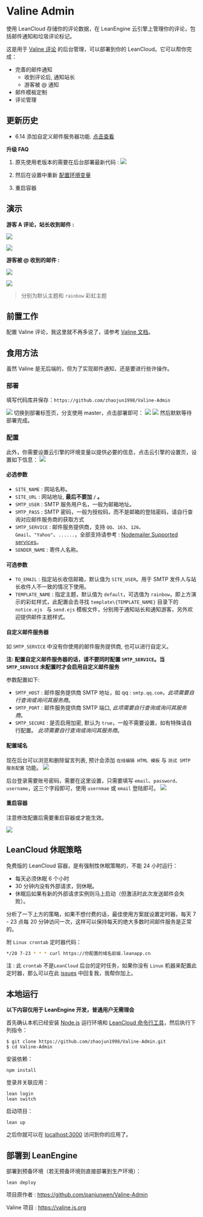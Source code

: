 # Valine Admin


使用 LeanCloud 存储你的评论数据，在 LeanEngine 云引擎上管理你的评论，包括邮件通知和垃圾评论标记。

这是用于 [Valine 评论](https://valine.js.org/) 的后台管理，可以部署到你的 LeanCloud。它可以帮你完成：

- 完善的邮件通知
  - 收到评论后, 通知站长
  - 游客被 @ 通知
- 邮件模板定制
- 评论管理

## 更新历史
* 6.14 添加自定义邮件服务器功能. [点击查看](https://github.com/zhaojun1998/Valine-Admin#自定义邮件服务器)

**升级 FAQ**
1. 原先使用老版本的需要在后台部署最新代码 : 
![](https://cdn.jun6.net/201806070911_388.png)

2. 然后在设置中重新 [配置环境变量](https://github.com/zhaojun1998/Valine-Admin#部署)

3. 重启容器


## 演示

**游客 A 评论，站长收到邮件 :** 


![](https://cdn.jun6.net/201806062247_695.png)

![](https://cdn.jun6.net/201806062252_327.png)

**游客被 @ 收到的邮件 :**

![](https://cdn.jun6.net/201806062250_552.png)

![](https://cdn.jun6.net/201806062255_490.png)


> 分别为默认主题和 `rainbow` 彩虹主题

## 前置工作

配置 Valine 评论，我这里就不再多说了，请参考 [Valine 文档](https://valine.js.org/quickstart/)。


## 食用方法
虽然 Valine 是无后端的，但为了实现邮件通知，还是要进行些许操作。

### 部署

填写代码库并保存：`https://github.com/zhaojun1998/Valine-Admin`  

![](https://cdn.jun6.net/201804211508_545.png)
切换到部署标签页，分支使用 master，点击部署即可：
![](https://cdn.jun6.net/201801112055_212.png)
![](https://cdn.jun6.net/201804211336_271.png)
然后默默等待部署完成。

### 配置

此外，你需要设置云引擎的环境变量以提供必要的信息，点击云引擎的设置页，设置如下信息：
![](https://cdn.jun6.net/201806062257_798.png)

#### 必选参数 

* `SITE_NAME` : 网站名称。
* `SITE_URL` : 网站地址, **最后不要加 `/` 。**
* `SMTP_USER` : SMTP 服务用户名，一般为邮箱地址。
* `SMTP_PASS` : SMTP 密码，一般为授权码，而不是邮箱的登陆密码，请自行查询对应邮件服务商的获取方式
* `SMTP_SERVICE` : 邮件服务提供商，支持 `QQ`、`163`、`126`、`Gmail`、`"Yahoo"`、`......`，全部支持请参考 : [Nodemailer Supported services](https://nodemailer.com/smtp/well-known/#supported-services)。
* `SENDER_NAME` : 寄件人名称。

#### 可选参数

* `TO_EMAIL` : 指定站长收信邮箱，默认值为 `SITE_USER`。用于 SMTP 发件人与站长收件人不一致的情况下使用。
* `TEMPLATE_NAME` : 指定主题，默认值为 `default`，可选值为 `rainbow`，即上方演示的彩虹样式，此配置会去寻找 `template\{TEMPLATE_NAME}` 目录下的 `notice.ejs ` 与 `send.ejs` 模板文件，分别用于通知站长和通知游客，另外欢迎提供邮件主题样式。


#### 自定义邮件服务器
如 `SMTP_SERVICE` 中没有你使用的邮件服务提供商, 也可以进行自定义。

**注: 配置自定义邮件服务器的话，请不要同时配置 `SMTP_SERVICE`。当 `SMTP_SERVICE` 未配置时才会启用自定义邮件服务**

参数配置如下:

* `SMTP_HOST` : 邮件服务提供商 SMTP 地址，如 qq : `smtp.qq.com`，*此项需要自行查询或询问其服务商*。
* `SMTP_PORT` : 邮件服务提供商 SMTP 端口, *此项需要自行查询或询问其服务商*。
* `SMTP_SECURE` : 是否启用加密, 默认为 `true`，一般不需要设置，如有特殊请自行配置。 *此项需要自行查询或询问其服务商*。

    

#### 配置域名

现在后台可以浏览和删除留言列表, 预计会添加 `在线编辑 HTML 模板` 与 `测试 SMTP 服务配置` 功能。
![](https://cdn.jun6.net/201801112118_120.png)

后台登录需要账号密码，需要在这里设置，只需要填写 `email`、`password`、`username`，这三个字段即可，使用 `usernmae` 或 `email` 登陆即可。
![](https://cdn.jun6.net/201801112133_467.png)

#### 重启容器

注意修改配置后需要重启容器或才能生效。

![](https://cdn.jun6.net/201801112133_955.png)


## LeanCloud 休眠策略

免费版的 LeanCloud 容器，是有强制性休眠策略的，不能 24 小时运行：

* 每天必须休眠 6 个小时
* 30 分钟内没有外部请求，则休眠。
* 休眠后如果有新的外部请求实例则马上启动（但激活时此次发送邮件会失败）。

分析了一下上方的策略，如果不想付费的话，最佳使用方案就设置定时器，每天 7 - 23 点每 20 分钟访问一次，这样可以保持每天的绝大多数时间邮件服务是正常的。

附 `Linux crontab` 定时器代码：

```bash
*/20 7-23 * * * curl https://你配置的域名前缀.leanapp.cn
```

注 : 此 `crontab` 不是`LeanCloud` 后台的定时任务，如果你没有 `Linux` 机器来配置此定时器，那么可以在此 [issues](https://github.com/zhaojun1998/Valine-Admin/issues/1) 中回复我，我帮你加上。

## 本地运行

**以下内容仅用于 LeanEngine 开发，普通用户无需理会**

首先确认本机已经安装 [Node.js](http://nodejs.org/) 运行环境和 [LeanCloud 命令行工具](https://leancloud.cn/docs/leanengine_cli.html)，然后执行下列指令：

```
$ git clone https://github.com/zhaojun1998/Valine-Admin.git
$ cd Valine-Admin
```

安装依赖：

```
npm install
```

登录并关联应用：

```
lean login
lean switch
```

启动项目：

```
lean up
```

之后你就可以在 [localhost:3000](http://localhost:3000) 访问到你的应用了。

## 部署到 LeanEngine

部署到预备环境（若无预备环境则直接部署到生产环境）：
```
lean deploy
```



项目原作者 : https://github.com/panjunwen/Valine-Admin

Valine 项目 :  https://valine.js.org
